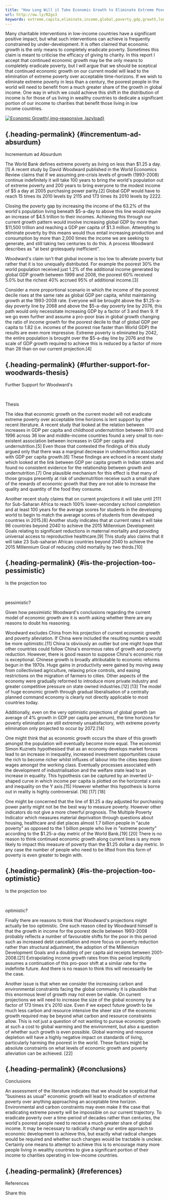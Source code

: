 ```yaml
---
title: "How Long Will it Take Economic Growth to Eliminate Extreme Poverty?"
url: http://ow.ly/R2gs3
keywords: extreme,capita,eliminate,income,global,poverty,gdp,growth,long,poorest,current,economic
---
```

Many charitable interventions in low-income countries have a significant positive impact, but what such interventions can achieve is frequently constrained by under-development. It is often claimed that economic growth is the only means to completely eradicate poverty. Sometimes this claim is meant to criticise the efficacy of giving to charity. In this report I accept that continued economic growth may be the only means to completely eradicate poverty, but I will argue that we should be sceptical that continued economic growth on our current model will lead to the elimination of extreme poverty over acceptable time-horizons. If we wish to eliminate extreme poverty in less than a century, the poorest people in the world will need to benefit from a much greater share of the growth in global income. One way in which we could achieve this shift in the distribution of income is for those of us living in wealthy countries to dedicate a significant portion of our income to charities that benefit those living in low income countries.

[![Economic Growth](https://farm6.staticflickr.com/5488/11943293716_5f6bbc7565_z.jpg?w=100&q=40){.img-responsive .lazyload}](https://www.flickr.com/photos/lendingmemo/11943293716/in/photolist-jcov8b-gjJp7q-gjJHV4-gjJ4us-gjJJ5c-gjJoWf-gjJHZ2-gjJJ9k-gjJ4vE-5Zd8ZA-76k6Ay-oyfdNq-oC2Rf2-83Au16-6z6xJd-npGA7m-5S78Vj-orU2V1-aY5Emg-ekNAhc-oN1qtn-ekUmnG-cR5jFb-ekNAbT-9n2aaV-oPYXkb-aY5Egv-oQ1oyW-ekNADH-ekNA9n-aUZTMg-aUZypD-ekUniS-ekUnqL-aUZoW2-ekUmeQ-aUYDSk-aUZwLP-aUYGAz-ekNzRV-5S2tLc-aUZTuZ-aUZD2k-aUZwe2-aUZtVa-oMYACm-9dS3cT-oPLkqi-cR63DG-cR5JPb)

[](#incrementum-ad-absurdum){.heading-permalink} {#incrementum-ad-absurdum}
------------------------------------------------

Incrementum ad Absurdum

The World Bank defines extreme poverty as living on less than \$1.25 a day.\[1\] A recent study by David Woodward published in the World Economics Review claims that if we assuming pre-crisis levels of growth (1993-2008) continue indefinitely it will take 100 years to bring the world's population out of extreme poverty and 200 years to bring everyone to the modest income of \$5 a day at 2005 purchasing power parity.\[2\] Global GDP would have to reach 15 times its 2010 levels by 2115 and 173 times its 2010 levels by 2222.

Closing the poverty gap by increasing the income of the 63.2% of the world's population living beneath \$5-a-day to above this line would require an increase of \$4.5 trillion to their incomes. Achieving this through our current growth pattern would involve increasing global GDP by more than \$11,500 trillion and reaching a GDP per capita of \$1.3 million. Attempting to eliminate poverty by this means would thus entail increasing production and consumption by more than 2,000 times the income we are seeking to generate, and still taking two centuries to do this. A process Woodward describes as "at best grotesquely inefficient".

Woodward's claim isn't that global income is too low to alleviate poverty but rather that it is too unequally distributed. For example the poorest 30% the world population received just 1.2% of the additional income generated by global GDP growth between 1999 and 2008, the poorest 60% received 5.0% but the richest 40% accrued 95% of additional income.\[3\]

Consider a more proportional scenario in which the income of the poorest decile rises at the same rate as global GDP per capita, whilst maintaining growth at the 1993-2008 rate. Everyone will be brought above the \$1.25-a-day poverty line by 2068 and above the \$5-a-day poverty line by 2076, this path would only necessitate increasing GDP by a factor of 3 and then 9. If we go even further and assume a pro-poor bias in global growth changing the ratio of income growth for the poorest decile to that of global GDP per capita to 1.82 (i.e. incomes of the poorest rise faster than World GDP) the results are even more impressive. Extreme poverty is eliminated by 2042, the entire population is brought over the \$5-a-day line by 2076 and the scale of GDP growth required to achieve this is reduced by a factor of more than 28 than on our current projection.\[4\]

[](#further-support-for-woodwards-thesis){.heading-permalink} {#further-support-for-woodwards-thesis}
-------------------------------------------------------------

Further Support for Woodward's

 

Thesis

The idea that economic growth on the current model will not eradicate extreme poverty over acceptable time horizons is lent support by other recent literature. A recent study that looked at the relation between increases in GDP per capita and childhood undernutrition between 1970 and 1996 across 36 low and middle-income countries found a very small to non-existent association between increases in GDP per capita and undernutrition.\[5\] Even those that contested the findings of this study argued only that there was a marginal decrease in undernutrition associated with GDP per capita growth.\[6\] These findings are echoed in a recent study which looked at the link between GDP per capita growth in Indian states and found no consistent evidence for the relationship between growth and undernutrition.\[7\] One plausible mechanism for this effect is that many of those groups presently at risk of undernutrition receive such a small share of the rewards of economic growth that they are not able to increase the quality and quantity of the food they consume.

Another recent study claims that on current projections it will take until 2111 for Sub-Saharan Africa to reach 100% lower-secondary school completion and at least 100 years for the average scores for students in the developing world to begin to match the average scores of students from developed countries in 2015.\[8\] Another study indicates that at current rates it will take 96 countries beyond 2040 to achieve the 2015 Millennium Development Goals relating to significant reductions in maternal mortality and providing universal access to reproductive healthcare.\[9\] This study also claims that it will take 23 Sub-saharan African countries beyond 2040 to achieve the 2015 Millennium Goal of reducing child mortality by two thirds.\[10\]

[](#is-the-projection-too-pessimistic){.heading-permalink} {#is-the-projection-too-pessimistic}
----------------------------------------------------------

Is the projection too

 

pessimistic?

Given how pessimistic Woodward's conclusions regarding the current model of economic growth are it is worth asking whether there are any reasons to doubt his reasoning.

Woodward excludes China from his projection of current economic growth and poverty alleviation. If China were included the resulting numbers would be more optimistic.\[11\] China is obviously an outlier but one might hope that other countries could follow China's enormous rates of growth and poverty reduction. However, there is good reason to suppose China's economic rise is exceptional. Chinese growth is broadly attributable to economic reforms begun in the 1970s. Huge gains in productivity were gained by moving away from collectivised agriculture, relaxing price controls, and easing restrictions on the migration of farmers to cities. Other aspects of the economy were gradually reformed to introduce more private industry and greater competitive pressure on state owned industries.\[12\] \[13\] The model of huge economic growth through gradual liberalisation of a centrally planned command economy is clearly not directly applicable to most countries today.

Additionally, even on the very optimistic projections of global growth (an average of 4% growth in GDP per capita per annum), the time horizons for poverty elimination are still extremely unsatisfactory, with extreme poverty elimination only projected to occur by 2072.\[14\]

One might think that as economic growth occurs the share of this growth amongst the population will eventually become more equal. The economist Simon Kuznets hypothesised that as an economy develops market forces lead to an increase in inequality, increased investment opportunities cause the rich to become richer whilst influxes of labour into the cities keep down wages amongst the working class. Eventually processes associated with the development of industrialisation and the welfare state lead to an increase in equality. This hypothesis can be captured by an inverted U-shaped curve in which income per capita is plotted on the horizontal x axis and inequality on the Y axis.\[15\] However whether this hypothesis is borne out in reality is highly controversial. \[16\] \[17\] \[18\]

One might be concerned that the line of \$1.25 a day adjusted for purchasing power parity might not be the best way to measure poverty. However other indicators do not give a more cheerful prognosis. The Multiple Poverty Indicator which measures material deprivation through questions about housing, healthcare and diet places almost 1.7 billion people in "acute poverty" as opposed to the 1 billion people who live in "extreme poverty" according to the \$1.25-a-day metric of the World Bank.\[19\] \[20\] There is no reason to think continued economic growth along current lines is any more likely to impact this measure of poverty than the \$1.25 dollar a day metric. In any case the number of people who need to be lifted from this form of poverty is even greater to begin with.

[](#is-the-projection-too-optimistic){.heading-permalink} {#is-the-projection-too-optimistic}
---------------------------------------------------------

Is the projection too

 

optimistic?

Finally there are reasons to think that Woodward's projections might actually be too optimistic. One such reason cited by Woodward himself is that the growth in income for the poorest decile between 1993-2008 probably reflects a number of favourable shifts for the poor in this period such as increased debt cancellation and more focus on poverty reduction rather than structural adjustment, the adoption of the Millennium Development Goals and a doubling of per capita aid receipts between 2001-2008.\[21\] Extrapolating income growth rates from this period implicitly assumes a continuation of this pro-poor shift at a similar rate for the indefinite future. And there is no reason to think this will necessarily be the case.

Another issue is that when we consider the increasing carbon and environmental constraints facing the global community it is plausible that this enormous level of growth may not even be viable. On current projections we will need to increase the size of the global economy by a factor of 173 times it's 2010 size. Even if we expect future growth to be much less carbon and resource intensive the sheer size of the economic growth required may be beyond what carbon and resource constraints allow. This is not just a question of not wanting to pursue economic growth at such a cost to global warming and the environment, but also a question of whether such growth is even possible. Global warming and resource depletion will have a highly negative impact on standards of living, particularly harming the poorest in the world. These factors might be absolute constraints on what levels of economic growth and poverty alleviation can be achieved. \[22\]

[](#conclusions){.heading-permalink} {#conclusions}
------------------------------------

Conclusions

An assessment of the literature indicates that we should be sceptical that "business as usual" economic growth will lead to eradication of extreme poverty over anything approaching an acceptable time horizon. Environmental and carbon constraints may even make it the case that eradicating extreme poverty will be impossible on our current trajectory. To eradicate poverty over a time-period of decades rather than centuries, the world's poorest people need to receive a much greater share of global income. It may be necessary to radically change our entire approach to economic development to achieve this, but exactly what radical changes would be required and whether such changes would be tractable is unclear. Certainly one means to attempt to achieve this is to encourage many more people living in wealthy countries to give a significant portion of their income to charities operating in low-income countries.

[](#references){.heading-permalink} {#references}
-----------------------------------

References

Share this
